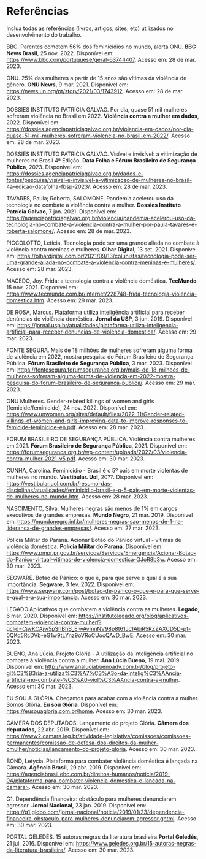 # Referências

Inclua todas as referências (livros, artigos, sites, etc) utilizados no desenvolvimento do trabalho.

BBC. Parentes cometem 56% dos feminicídios no mundo, alerta ONU. **BBC News Brasil**, 25 nov. 2022. Disponível em: <https://www.bbc.com/portuguese/geral-63744407>. Acesso em: 28 de mar. 2023.

ONU. 25% das mulheres a partir de 15 anos são vítimas da violência de gênero. **ONU News**, 9 mar. 2021. Disponível em: <https://news.un.org/pt/story/2021/03/1743912>. Acesso em: 28 de mar. 2023.

DOSSIES INSTITUTO PATRÍCIA GALVAO. Por dia, quase 51 mil mulheres sofreram violência no Brasil em 2022. **Violência contra a mulher em dados**, 2022. Disponível em: <https://dossies.agenciapatriciagalvao.org.br/violencia-em-dados/por-dia-quase-51-mil-mulheres-sofreram-violencia-no-brasil-em-2022/>. Acesso em: 28 de mar. 2023.

DOSSIES INSTITUTO PATRÍCIA GALVAO. Visível e invisível: a vitimização de mulheres no Brasil 4ª Edição. **Data Folha e Fórum Brasileiro de Segurança Pública**, 2023.  Disponível em: <https://dossies.agenciapatriciagalvao.org.br/dados-e-fontes/pesquisa/visivel-e-invisivel-a-vitimizacao-de-mulheres-no-brasil-4a-edicao-datafolha-fbsp-2023/>. Acesso em: 28 de mar. 2023.

TAVARES, Paula; Roberta, SALOMONE. Pandemia acelerou uso da tecnologia no combate à violência contra a mulher. **Dossies Instituto Patrícia Galvao**, 7 jan. 2021. Disponível em: <https://agenciapatriciagalvao.org.br/violencia/pandemia-acelerou-uso-da-tecnologia-no-combate-a-violencia-contra-a-mulher-por-paula-tavares-e-roberta-salomone/>. Acesso em: 28 de mar. 2023.

PICCOLOTTO, Letícia. Tecnologia pode ser uma grande aliada no combate à violência contra meninas e mulheres. **Olhar Digital**, 13 set. 2021. Disponível em: <https://olhardigital.com.br/2021/09/13/colunistas/tecnologia-pode-ser-uma-grande-aliada-no-combate-a-violencia-contra-meninas-e-mulheres/>. Acesso em: 28 mar. 2023.

MACEDO, Joy. Frida: a tecnologia contra a violência doméstica. **TecMundo**, 15 nov. 2021. Disponível em: <https://www.tecmundo.com.br/internet/228748-frida-tecnologia-violencia-domestica.htm>. Acesso em: 29 mar. 2023.

DE ROSA, Marcus. Plataforma utiliza inteligência artificial para receber denúncias de violência doméstica. **Jornal da USP**, 3 jun. 2019. Disponível em: <https://jornal.usp.br/atualidades/plataforma-utiliza-inteligencia-artificial-para-receber-denuncias-de-violencia-domestica/>. Acesso em: 29 mar. 2023.

FONTE SEGURA. Mais de 18 milhões de mulheres sofreram alguma forma de violência em 2022, mostra pesquisa do Fórum Brasileiro de Segurança Pública. **Fórum Brasileiro de Segurança Pública**, 3 mar. 2023. Disponível em: <https://fontesegura.forumseguranca.org.br/mais-de-18-milhoes-de-mulheres-sofreram-alguma-forma-de-violencia-em-2022-mostra-pesquisa-do-forum-brasileiro-de-seguranca-publica/>. Acesso em: 29 mar. 2023.

ONU Mulheres. Gender-related killings of women and girls (femicide/feminicide), 24 nov. 2022. Disponível em: <https://www.unwomen.org/sites/default/files/2022-11/Gender-related-killings-of-women-and-girls-improving-data-to-improve-responses-to-femicide-feminicide-en.pdf>. Acesso em: 28 mar. 2023.

FÓRUM BRASILEIRO DE SEGURANÇA PÚBLICA. Violência contra mulheres em 2021. **Fórum Brasileiro de Segurança Pública**, 2021. Disponível em: <https://forumseguranca.org.br/wp-content/uploads/2022/03/violencia-contra-mulher-2021-v5.pdf>. Acesso em: 30 mar. 2023.

CUNHA, Carolina. Feminicídio - Brasil é o 5º país em morte violentas de mulheres no mundo. **Vestibular. Uol**, 20??. Disponível em: <https://vestibular.uol.com.br/resumo-das-disciplinas/atualidades/feminicidio-brasil-e-o-5-pais-em-morte-violentas-de-mulheres-no-mundo.htm>. Acesso em: 28 mar. 2023.

NASCIMENTO, Silva. Mulheres negras são menos de 1% em cargos executivos de grandes empresas. **Mundo Negro**, 21 mar. 2019. Disponível em: <https://mundonegro.inf.br/mulheres-negras-sao-menos-de-1-na-lideranca-de-grandes-empresas/>. Acesso em: 27 mar. 2023.

Polícia Militar do Paraná. Acionar Botão do Pânico virtual - vítimas de violência doméstica. **Polícia Militar do Paraná**. Disponível em: <https://www.pmpr.pr.gov.br/servicos/Servicos/Emergencia/Acionar-Botao-do-Panico-virtual-vitimas-de-violencia-domestica-QJoR8b3w>. Acesso em: 30 mar. 2023.

SEGWARE. Botão de Pânico: o que é, para que serve e qual é a sua importância. **Segware**, 3 fev. 2022. Disponível em: https://www.segware.com/post/botao-de-panico-o-que-e-para-que-serve-e-qual-e-a-sua-importancia. Acesso em: 30 mar. 2023.

LEGADO.Aplicativos que combatem a violência contra as mulheres. **Legado**, 6 mar. 2020. Disponível em: <https://institutolegado.org/blog/aplicativos-combatem-violencia-contra-mulher/?gclid=CjwKCAjw5pShBhB_EiwAvmnNV98p8t61Jc1AbiR5RZZAXCD5D-pf-0QKd5RcDVb-eG1w9tLYnz9oVRoCUocQAvD_BwE>. Acesso em: 30 mar. 2023.

BUENO, Ana Lúcia. Projeto Glória - A utilização da inteligência artificial no combate à violência contra a mulher. **Ana Lúcia Bueno**, 19 mai. 2019. Disponível em: <http://www.analuciabuenoadv.com.br/blog/projeto-gl%C3%B3ria-a-utiliza%C3%A7%C3%A3o-da-intelig%C3%AAncia-artificial-no-combate-%C3%A0-viol%C3%AAncia-contra-a-mulher>. Acesso em: 30 mar. 2023.

EU SOU A GLÓRIA. Chegamos para acabar com a violência contra a mulher. Somos Glória. **Eu sou Glória**. Disponível em: <https://eusouagloria.com.br/home>. Acesso em: 30 mar. 2023.

CÂMERA DOS DEPUTADOS. Lançamento do projeto Glória. **Câmera dos deputados**, 22 abr. 2019. Disponível em: <https://www2.camara.leg.br/atividade-legislativa/comissoes/comissoes-permanentes/comissao-de-defesa-dos-direitos-da-mulher-cmulher/noticias/lancamento-do-projeto-gloria>. Acesso em: 30 mar. 2023.

BOND, Letycia. Plataforma para combater violência doméstica é lançada na Câmara. **Agência Brasil**, 29 abr. 2019. Disponível em: https://agenciabrasil.ebc.com.br/direitos-humanos/noticia/2019-04/plataforma-para-combater-violencia-domestica-e-lancada-na-camara>. Acesso em: 30 mar. 2023.

G1. Dependência financeira: obstáculo para mulheres denunciarem agressor. **Jornal Nacional**, 23 jan. 2019. Disponível em: <https://g1.globo.com/jornal-nacional/noticia/2019/01/23/dependencia-financeira-obstaculo-para-mulheres-denunciarem-agressor.ghtml>. Acesso em: 30 mar. 2023.

PORTAL GELEDÉS. 15 autoras negras da literatura brasileira.**Portal Geledés**, 21 jul. 2016. Disponível em: <https://www.geledes.org.br/15-autoras-negras-da-literatura-brasileira/>. Acesso em: 30 mar. 2023.




